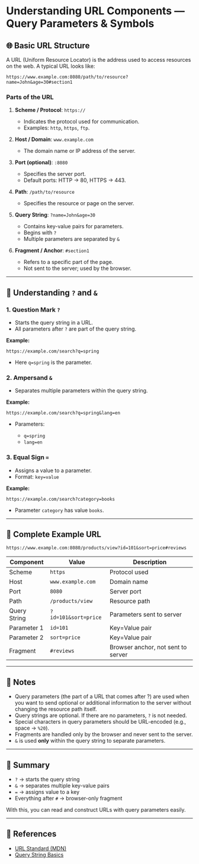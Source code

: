 # Understanding URL Components — Query Parameters & Symbols

## 🌐 Basic URL Structure

A URL (Uniform Resource Locator) is the address used to access resources on the web. A typical URL looks like:

```
https://www.example.com:8080/path/to/resource?name=John&age=30#section1
```

### Parts of the URL

1. **Scheme / Protocol**: `https://`

   * Indicates the protocol used for communication.
   * Examples: `http`, `https`, `ftp`.

2. **Host / Domain**: `www.example.com`

   * The domain name or IP address of the server.

3. **Port (optional)**: `:8080`

   * Specifies the server port.
   * Default ports: HTTP → 80, HTTPS → 443.

4. **Path**: `/path/to/resource`

   * Specifies the resource or page on the server.

5. **Query String**: `?name=John&age=30`

   * Contains key-value pairs for parameters.
   * Begins with `?`
   * Multiple parameters are separated by `&`

6. **Fragment / Anchor**: `#section1`

   * Refers to a specific part of the page.
   * Not sent to the server; used by the browser.

---

## 🔹 Understanding `?` and `&`

### 1. Question Mark `?`

* Starts the query string in a URL.
* All parameters after `?` are part of the query string.

**Example:**

```
https://example.com/search?q=spring
```

* Here `q=spring` is the parameter.

### 2. Ampersand `&`

* Separates multiple parameters within the query string.

**Example:**

```
https://example.com/search?q=spring&lang=en
```

* Parameters:

  * `q=spring`
  * `lang=en`

### 3. Equal Sign `=`

* Assigns a value to a parameter.
* Format: `key=value`

**Example:**

```
https://example.com/search?category=books
```

* Parameter `category` has value `books`.

---

## 🔹 Complete Example URL

```
https://www.example.com:8080/products/view?id=101&sort=price#reviews
```

| Component    | Value                | Description                        |
| ------------ | -------------------- | ---------------------------------- |
| Scheme       | `https`              | Protocol used                      |
| Host         | `www.example.com`    | Domain name                        |
| Port         | `8080`               | Server port                        |
| Path         | `/products/view`     | Resource path                      |
| Query String | `?id=101&sort=price` | Parameters sent to server          |
| Parameter 1  | `id=101`             | Key=Value pair                     |
| Parameter 2  | `sort=price`         | Key=Value pair                     |
| Fragment     | `#reviews`           | Browser anchor, not sent to server |

---

## 🔹 Notes

* Query parameters (the part of a URL that comes after ?) are used when you want to send optional or additional information to the server without changing the resource path itself.
* Query strings are optional. If there are no parameters, `?` is not needed.
* Special characters in query parameters should be URL-encoded (e.g., space → `%20`).
* Fragments are handled only by the browser and never sent to the server.
* `&` is used **only** within the query string to separate parameters.

---

## 🔹 Summary

* `?` → starts the query string
* `&` → separates multiple key-value pairs
* `=` → assigns value to a key
* Everything after `#` → browser-only fragment

With this, you can read and construct URLs with query parameters easily.

---

## 🔹 References

* [URL Standard (MDN)](https://developer.mozilla.org/en-US/docs/Web/URL)
* [Query String Basics](https://www.w3schools.com/tags/ref_urlencode.asp)
